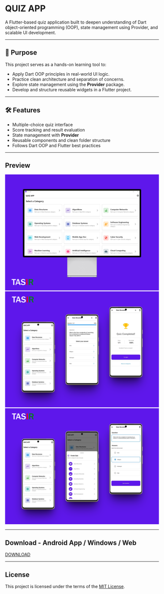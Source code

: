 # QUIZ APP

A Flutter-based quiz application built to deepen understanding of Dart object-oriented programming (OOP), state management using Provider, and scalable UI development.

---

## 🧠 Purpose

This project serves as a hands-on learning tool to:

- Apply Dart OOP principles in real-world UI logic.
- Practice clean architecture and separation of concerns.
- Explore state management using the **Provider** package.
- Develop and structure reusable widgets in a Flutter project.

---

## 🛠️ Features

- Multiple-choice quiz interface
- Score tracking and result evaluation
- State management with **Provider**
- Reusable components and clean folder structure
- Follows Dart OOP and Flutter best practices

---

## Preview

![Screenshot 1](doc/presentation/image1.png)
![Screenshot 2](doc/presentation/image2.png)
![Screenshot 3](doc/presentation/image3.png)


---

## Download - Android App / Windows / Web

[DOWNLOAD](doc/applications/)

---

## License

This project is licensed under the terms of the [MIT License](./LICENSE.md).